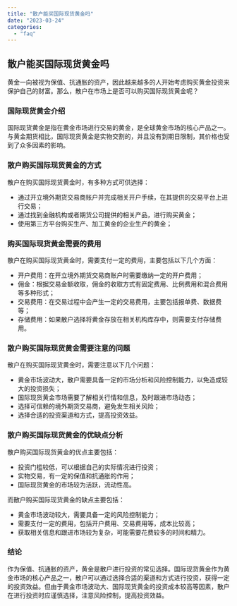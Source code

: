 ```yaml
---
title: "散户能买国际现货黄金吗"
date: "2023-03-24"
categories: 
  - "faq"
---
```


## 散户能买国际现货黄金吗

黄金一向被视为保值、抗通胀的资产，因此越来越多的人开始考虑购买黄金投资来保护自己的财富。那么，散户在市场上是否可以购买国际现货黄金呢？

### 国际现货黄金介绍

国际现货黄金是指在黄金市场进行交易的黄金，是全球黄金市场的核心产品之一。与黄金期货相比，国际现货黄金是实物交割的，并且没有到期日限制，其价格也受到了众多因素的影响。

### 散户购买国际现货黄金的方式

散户在购买国际现货黄金时，有多种方式可供选择：

- 通过开立境外期货交易商账户并完成相关开户手续，在其提供的交易平台上进行交易；
- 通过找到金融机构或者期货公司提供的相关产品，进行购买黄金；
- 使用第三方平台购买生产、加工黄金的企业生产的黄金；

### 购买国际现货黄金需要的费用

散户在购买国际现货黄金时，需要支付一定的费用，主要包括以下几个方面：

- 开户费用：在开立境外期货交易商账户时需要缴纳一定的开户费用；
- 佣金：根据交易金额收取，佣金的收取方式有固定费用、比例费用和混合费用等多种形式；
- 交易费用：在交易过程中会产生一定的交易费用，主要包括报单费、数据费等；
- 存储费用：如果散户选择将黄金存放在相关机构库存中，则需要支付存储费用。

### 散户购买国际现货黄金需要注意的问题

散户在购买国际现货黄金时，需要注意以下几个问题：

- 黄金市场波动大，散户需要具备一定的市场分析和风险控制能力，以免造成较大的投资损失；
- 国际现货黄金市场需要了解相关行情和信息，及时跟进市场动态；
- 选择可信赖的境外期货交易商，避免发生相关风险；
- 选择合适的投资渠道和方式，提高投资效益。

### 散户购买国际现货黄金的优缺点分析

散户购买国际现货黄金的优点主要包括：

- 投资门槛较低，可以根据自己的实际情况进行投资；
- 实物交易，有一定的保值和抗通胀的作用；
- 国际现货黄金的市场较为活跃，流动性高。

而散户购买国际现货黄金的缺点主要包括：

- 黄金市场波动较大，需要具备一定的风险控制能力；
- 需要支付一定的费用，包括开户费用、交易费用等，成本比较高；
- 获取相关信息和跟进市场较为复杂，可能需要花费较多的时间和精力。

### 结论

作为保值、抗通胀的资产，黄金是散户进行投资的常见选择。国际现货黄金作为黄金市场的核心产品之一，散户可以通过选择合适的渠道和方式进行投资，获得一定的投资效益。但由于黄金市场波动大、国际现货黄金的投资成本较高等因素，散户在进行投资时应谨慎选择，注意风险控制，提高投资效益。
